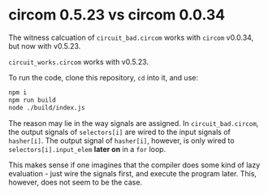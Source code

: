 # circom 0.5.23 vs circom 0.0.34

The witness calcuation of `circuit_bad.circom` works with `circom` v0.0.34, but
now with v0.5.23.

`circuit_works.circom` works with v0.5.23.

To run the code, clone this repository, `cd` into it, and use:

```bash
npm i
npm run build
node ./build/index.js
```

The reason may lie in the way signals are assigned. In `circuit_bad.circom`,
the output signals of `selectors[i]` are wired to the input signals of
`hasher[i]`. The output signal of `hasher[i]`, however, is only wired to
`selectors[i].input_elem` **later on** in a `for` loop.

This makes sense if one imagines that the compiler does some kind of lazy
evaluation - just wire the signals first, and execute the program later. This,
however, does not seem to be the case.
